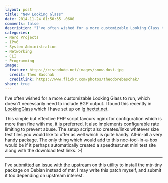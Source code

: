 ```yaml
---
layout: post
title: "New Looking Glass"
date: 2014-11-24 01:50:35 -0600
comments: false
description: "I've often wished for a more customizable Looking Glass to run, which doesn't necessarily need to include BGP output. I found this recently in LookingGlass which I have set up on lg.hextet.net."
categories: 
- Nerd Projects
- IPv6
- System Administration
- Networking
- CLI
- Programming
image:
  feature: https://ciscodude.net/images/snow-dust.jpg
  credit: Theo Baschak
  creditlink: https://www.flickr.com/photos/theodorebaschak/
share: true
---
```

I've often wished for a more customizable Looking Glass to run, which doesn't necessarily need to include BGP output. I found this recently in [LookingGlass](http://github.com/telephone/LookingGlass) which I have set up on [lg.hextet.net](http://lg.hextet.net/).

This simple but effective PHP script favours nginx for configuration which is more than fine with me, it is preferred. It also implements configurable rate limiting to prevent abuse. The setup script also creates/links whatever size test files you would like to offer as well which is quite handy. All-in-all a very handy package. The only thing which would add to this noc-tool-in-a-box would be if it perhaps automatically created a speedtest.net mini test site along with the download test links. :-)

- - -

I've [submitted an issue with the upstream](https://github.com/telephone/LookingGlass/issues/25) on this utility to install the mtr-tiny package on Debian instead of mtr. I may write this patch myself, and submit it too depending on upstream interest.
